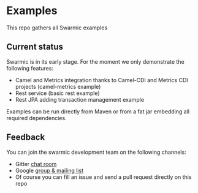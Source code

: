 # Examples

This repo gathers all Swarmic examples


## Current status

Swarmic is in its early stage. For the moment we only demonstrate the following features:

* Camel and Metrics integration thanks to Camel-CDI and Metrics CDI projects (camel-metrics example)
* Rest service (basic rest example)
* Rest JPA adding transaction management example


Examples can be run directly from Maven or from a fat jar embedding all required dependencies.

## Feedback

You can join the swarmic development team on the following channels:

* Gitter [chat room](https://gitter.im/swarmic/devs?utm_source=share-link&utm_medium=link&utm_campaign=share-link)
* Google [group & mailing list](https://groups.google.com/forum/#!forum/swarmic)
* Of course you can fill an issue and send a pull request directly on this repo




